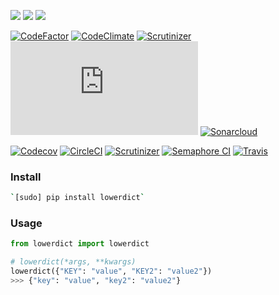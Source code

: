 [![](https://img.shields.io/pypi/pyversions/lowerdict.svg?maxAge=86400)](https://pypi.org/pypi/lowerdict/)
[![](https://img.shields.io/pypi/v/lowerdict.svg?maxAge=86400)](https://pypi.org/pypi/lowerdict/)
[![](https://img.shields.io/badge/libraries.io-lowerdict-green.svg)](https://libraries.io/pypi/lowerdict)

[![CodeFactor](https://www.codefactor.io/repository/github/looking-for-a-job/lowerdict.py/badge)](https://www.codefactor.io/repository/github/looking-for-a-job/lowerdict.py)
[![CodeClimate](https://codeclimate.com/github/looking-for-a-job/lowerdict.py/badges/gpa.svg)](https://codeclimate.com/github/looking-for-a-job/lowerdict.py)
[![Scrutinizer](https://scrutinizer-ci.com/g/looking-for-a-job/lowerdict.py/badges/quality-score.png?b=master)](https://scrutinizer-ci.com/g/looking-for-a-job/lowerdict.py/)
[![BetterCodeHub](https://bettercodehub.com/edge/badge/looking-for-a-job/lowerdict.py?branch=master)](https://bettercodehub.com/results/looking-for-a-job/lowerdict.py)
[![Sonarcloud](https://sonarcloud.io/api/project_badges/measure?project=lowerdict.py&metric=code_smells)](https://sonarcloud.io/dashboard?id=lowerdict.py)

[![Codecov](https://codecov.io/gh/looking-for-a-job/lowerdict.py/branch/master/graph/badge.svg)](https://codecov.io/gh/looking-for-a-job/lowerdict.py)
[![CircleCI](https://circleci.com/gh/looking-for-a-job/lowerdict.py/tree/master.svg?style=svg)](https://circleci.com/gh/looking-for-a-job/lowerdict.py/tree/master)
[![Scrutinizer](https://scrutinizer-ci.com/g/looking-for-a-job/lowerdict.py/badges/build.png?b=master)](https://scrutinizer-ci.com/g/looking-for-a-job/lowerdict.py/)
[![Semaphore CI](https://semaphoreci.com/api/v1/looking-for-a-job/lowerdict-py/branches/master/shields_badge.svg)](https://semaphoreci.com/looking-for-a-job/lowerdict-py)
[![Travis](https://api.travis-ci.org/looking-for-a-job/lowerdict.py.svg?branch=master)](https://travis-ci.org/looking-for-a-job/lowerdict.py/)

### Install
```bash
`[sudo] pip install lowerdict`
```

### Usage
```python
from lowerdict import lowerdict

# lowerdict(*args, **kwargs)
lowerdict({"KEY": "value", "KEY2": "value2"})
>>> {"key": "value", "key2": "value2"}
```
